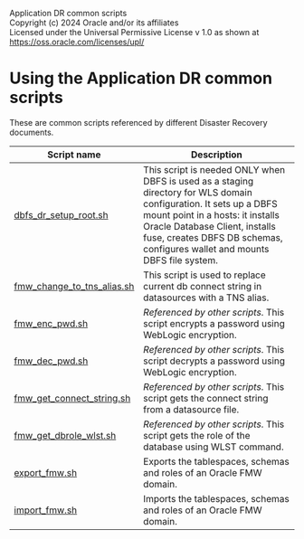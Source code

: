 Application DR common scripts  
Copyright (c) 2024 Oracle and/or its affiliates  
Licensed under the Universal Permissive License v 1.0 as shown at https://oss.oracle.com/licenses/upl/  
  

Using the Application DR common scripts  
==============================================
These are common scripts referenced by different Disaster Recovery documents.

 
  
  | Script name  | Description |
| ------------- | ------------- |
| [dbfs_dr_setup_root.sh](./dbfs_dr_setup_root.sh) | This script is needed ONLY when DBFS is used as a staging directory for WLS domain configuration. It sets up a DBFS mount point in a hosts: it installs Oracle Database Client, installs fuse, creates DBFS DB schemas, configures wallet and mounts DBFS file system. |
| [fmw_change_to_tns_alias.sh](./fmw_change_to_tns_alias.sh) | This script is used to replace current db connect string in datasources with a TNS alias. |
| [fmw_enc_pwd.sh](./fmw_enc_pwd.sh) | _Referenced by other scripts_. This script encrypts a password using WebLogic encryption. |
| [fmw_dec_pwd.sh](./fmw_dec_pwd.sh) | _Referenced by other scripts_. This script decrypts a password using WebLogic encryption. |
| [fmw_get_connect_string.sh](./fmw_get_connect_string.sh) | _Referenced by other scripts_. This script gets the connect string from a datasource file. |
| [fmw_get_dbrole_wlst.sh](./fmw_get_dbrole_wlst.sh) | _Referenced by other scripts_. This script gets the role of the database using WLST command. |
| [export_fmw.sh](https://github.com/oracle-samples/maa/blob/main/fmw_schemas_exp_imp/export_fmw.sh) |Exports the tablespaces, schemas and roles of an Oracle FMW domain. |
| [import_fmw.sh](https://github.com/oracle-samples/maa/blob/main/fmw_schemas_exp_imp/import_fmw.sh) |Imports the tablespaces, schemas and roles of an Oracle FMW domain. |
